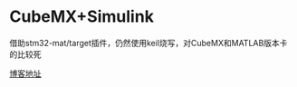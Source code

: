 # CubeMX+Simulink

借助stm32-mat/target插件，仍然使用keil烧写，对CubeMX和MATLAB版本卡的比较死

[博客地址](https://blog.csdn.net/engineoid/article/details/119293656)